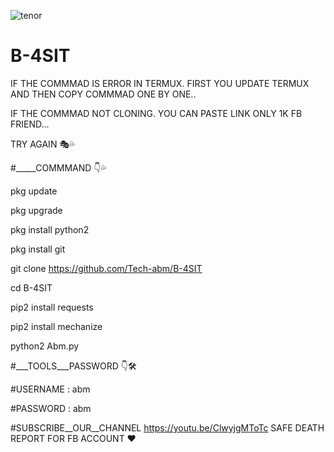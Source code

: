![tenor](https://user-images.githubusercontent.com/52023076/89868417-9ec44a00-db67-11ea-815a-021d7635ee93.gif)


# B-4SIT
IF THE COMMMAD IS ERROR IN TERMUX. FIRST YOU UPDATE TERMUX AND THEN COPY COMMMAD ONE BY ONE.. 

IF THE COMMMAD NOT CLONING. YOU CAN PASTE LINK ONLY 1K FB FRIEND... 

TRY AGAIN 🎭💦

#_____COMMMAND 👇💦

pkg update

pkg upgrade 

pkg install python2 

pkg install git 

git clone https://github.com/Tech-abm/B-4SIT

cd B-4SIT

pip2 install requests 

pip2 install mechanize 

python2 Abm.py

#___TOOLS___PASSWORD 👇🛠️

#USERNAME : abm

#PASSWORD : abm

#SUBSCRIBE__OUR__CHANNEL 
https://youtu.be/ClwyjgMToTc
SAFE DEATH REPORT FOR FB ACCOUNT ❤️
